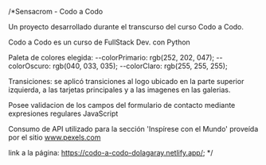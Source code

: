 /*Sensacrom - Codo a Codo

Un proyecto desarrollado durante el transcurso del curso Codo a Codo.

Codo a Codo es un curso de FullStack Dev. con Python

Paleta de colores elegida: 
    --colorPrimario: rgb(252, 202, 047);
    --colorOscuro: rgb(040, 033, 035);
    --colorClaro: rgb(255, 255, 255);

Transiciones: se aplicó transiciones al logo ubicado en la parte superior izquierda, a las tarjetas principales y a las imagenes en las galerias.

Posee validacion de los campos del formulario de contacto mediante expresiones regulares JavaScript

Consumo de API utilizado para la sección 'Inspírese con el Mundo' proveída por el sitio www.pexels.com

link a la página: https://codo-a-codo-dolagaray.netlify.app/;
*/